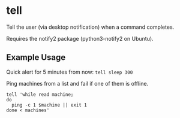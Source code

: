 # tell
Tell the user (via desktop notification) when a command completes.

Requires the notify2 package (python3-notify2 on Ubuntu).

## Example Usage
Quick alert for 5 minutes from now:
`tell sleep 300`

Ping machines from a list and fail if one of them is offline.
```
tell 'while read machine;
do
  ping -c 1 $machine || exit 1
done < machines'
```
